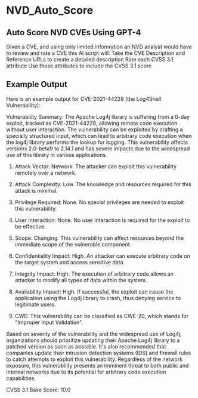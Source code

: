 # NVD_Auto_Score
## Auto Score NVD CVEs Using GPT-4

Given a CVE, and using only limited infomration an NVD analyst would have to review and rate a CVE this AI script will:
Take the CVE Description and Reference URLs to create a detailed description
Rate each CVSS 3.1 attribute
Use those attributes to include the CVSS 3.1 score



## Example Output
Here is an example output for CVE-2021-44228 (the Log4Shell Vulnerability):

Vulnerability Summary:
The Apache Log4j library is suffering from a 0-day exploit, tracked as CVE-2021-44228, allowing remote code execution without user interaction. The vulnerability can be exploited by crafting a specially structured input, which can lead to arbitrary code execution when the log4j library performs the lookup for logging. This vulnerability affects versions 2.0-beta9 to 2.14.1 and has severe impacts due to the widespread use of this library in various applications.

1. Attack Vector: Network. The attacker can exploit this vulnerability remotely over a network.

2. Attack Complexity: Low. The knowledge and resources required for this attack is minimal. 

3. Privilege Required: None. No special privileges are needed to exploit this vulnerability.

4. User Interaction: None. No user interaction is required for the exploit to be effective.

5. Scope: Changing. This vulnerability can affect resources beyond the immediate scope of the vulnerable component.

6. Confidentiality Impact: High. An attacker can execute arbitrary code on the target system and access sensitive data.

7. Integrity Impact: High. The execution of arbitrary code allows an attacker to modify all types of data within the system.

8. Availability Impact: High. If successful, the exploit can cause the application using the Log4j library to crash, thus denying service to legitimate users.

9. CWE: This vulnerability can be classified as CWE-20, which stands for "Improper Input Validation".

Based on severity of the vulnerability and the widespread use of Log4j, organizations should prioritize updating their Apache Log4j library to a patched version as soon as possible. It's also recommended that companies update their intrusion detection systems (IDS) and firewall rules to catch attempts to exploit this vulnerability. Regardless of the network exposure, this vulnerability presents an imminent threat to both public and internal networks due to its potential for arbitrary code execution capabilities.

CVSS 3.1 Base Score: 10.0

